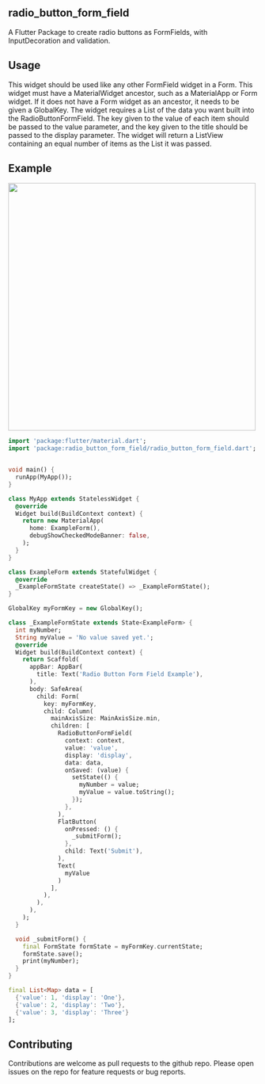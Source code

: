 ## radio_button_form_field

A Flutter Package to create radio buttons as FormFields, with InputDecoration and validation.

## Usage

This widget should be used like any other FormField widget in a Form.
This widget must have a MaterialWidget ancestor, such as a MaterialApp or Form widget.
If it does not have a Form widget as an ancestor, it needs to be given a GlobalKey.
The widget requires a List<Map> of the data you want built into the RadioButtonFormField.
The key given to the value of each item should be passed to the value parameter, 
and the key given to the title should be passed to the display parameter.
The widget will return a ListView containing an equal number of items as the List it was passed.

## Example

<img src="https://user-images.githubusercontent.com/65566908/95244536-1cab7700-07e0-11eb-8d8c-169f811bed84.gif" height="500">

```dart
import 'package:flutter/material.dart';
import 'package:radio_button_form_field/radio_button_form_field.dart';


void main() {
  runApp(MyApp());
}

class MyApp extends StatelessWidget {
  @override
  Widget build(BuildContext context) {
    return new MaterialApp(
      home: ExampleForm(),
      debugShowCheckedModeBanner: false,
    );
  }
}

class ExampleForm extends StatefulWidget {
  @override
  _ExampleFormState createState() => _ExampleFormState();
}

GlobalKey myFormKey = new GlobalKey();

class _ExampleFormState extends State<ExampleForm> {
  int myNumber;
  String myValue = 'No value saved yet.';
  @override
  Widget build(BuildContext context) {
    return Scaffold(
      appBar: AppBar(
        title: Text('Radio Button Form Field Example'),
      ),
      body: SafeArea(
        child: Form(
          key: myFormKey,
          child: Column(
            mainAxisSize: MainAxisSize.min,
            children: [
              RadioButtonFormField(
                context: context,
                value: 'value',
                display: 'display',
                data: data,
                onSaved: (value) {
                  setState(() {
                    myNumber = value;
                    myValue = value.toString();
                  });
                },
              ),
              FlatButton(
                onPressed: () {
                  _submitForm();
                },
                child: Text('Submit'),
              ),
              Text(
                myValue
              )
            ],
          ),
        ),
      ),
    );
  }

  void _submitForm() {
    final FormState formState = myFormKey.currentState;
    formState.save();
    print(myNumber);
  }
}

final List<Map> data = [
  {'value': 1, 'display': 'One'},
  {'value': 2, 'display': 'Two'},
  {'value': 3, 'display': 'Three'}
];
```

## Contributing

Contributions are welcome as pull requests to the github repo.
Please open issues on the repo for feature requests or bug reports.
